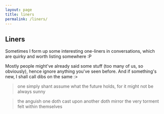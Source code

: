 ```yaml
---
layout: page
title: liners
permalink: /liners/
---
```


## Liners

Sometimes I form up some interesting one-liners in conversations, which are quirky and worth listing somewhere :P

Mostly people might've already said some stuff (too many of us, so obviously), hence ignore anything you've seen before. And if something's new, I shall call dibs on the same :>

> one simply shant assume what the future holds, for it might not be always sunny

> the anguish one doth cast upon another doth mirror the very torment felt within themselves
